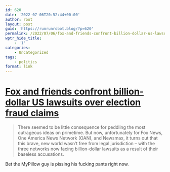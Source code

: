 ```yaml
---
id: 620
date: '2022-07-06T20:52:44+00:00'
author: root
layout: post
guid: 'https://runrunrobot.blog/?p=620'
permalink: /2022/07/06/fox-and-friends-confront-billion-dollar-us-lawsuits-over-election-fraud-claims/
wptr_hide_title:
    - '1'
categories:
    - Uncategorized
tags:
    - politics
format: link
---
```


# [Fox and friends confront billion-dollar US lawsuits over election fraud claims](https://www.theguardian.com/media/2022/jul/04/fox-oan-newsmax-lawsuits-election-fraud-claims)

> There seemed to be little consequence for peddling the most outrageous ideas on primetime. But now, unfortunately for Fox News, One America News Network (OAN), and Newsmax, it turns out that this brave, new world wasn’t free from legal jurisdiction – with the three networks now facing billion-dollar lawsuits as a result of their baseless accusations.

Bet the MyPillow guy is pissing his fucking pants right now.